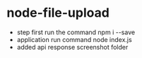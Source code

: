# node-file-upload
- step first run the command npm i --save
- application run command node index.js
- added api response screenshot folder
